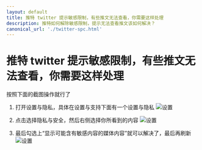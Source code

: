 ```yaml
---
layout: default
title: 推特 twitter 提示敏感限制，有些推文无法查看，你需要这样处理
description: 推特如何解除敏感限制，提示无法查看推文该如何解决？
canonical_url: './twitter-spc.html'
---
```


# 推特 twitter 提示敏感限制，有些推文无法查看，你需要这样处理

按照下面的截图操作就行了
1. 打开设置与隐私，具体在设置与支持下面有一个设置与隐私
![设置](https://cdn.jsdelivr.net/gh/tggsearch/tggSearch.github.io/assets/img/twitter-setting.png)

2. 点击选择隐私与安全，然后右侧选择你所看到的内容
![设置](https://cdn.jsdelivr.net/gh/tggsearch/tggSearch.github.io/assets/img/twitter-setting-2.png)

3. 最后勾选上“显示可能含有敏感内容的媒体内容”就可以解决了，最后再刷新
![设置](https://cdn.jsdelivr.net/gh/tggsearch/tggSearch.github.io/assets/img/twitter-setting-3.png)